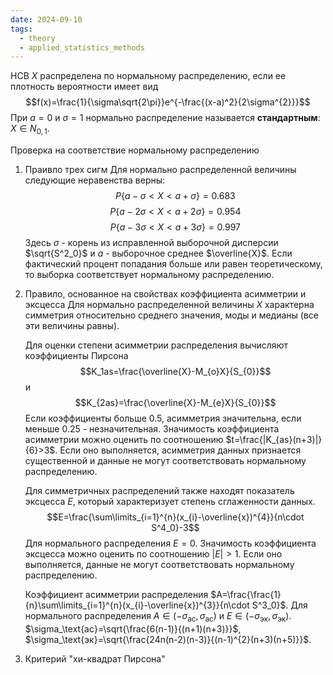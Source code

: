 ```yaml
---
date: 2024-09-10
tags:
  - theory
  - applied_statistics_methods
---
```

НСВ $X$ распределена по нормальному распределению, если ее плотность вероятности имеет вид $$f(x)=\frac{1}{\sigma\sqrt{2\pi}}e^{-\frac{(x-a)^2}{2\sigma^{2}}}$$
При $a=0$  и  $\sigma=1$ нормально распределение называется **стандартным**: $X\in N_{0,1}$.

Проверка на соответствие нормальному распределению
1. Праивло трех сигм
   Для нормально распределенной величины следующие неравенства верны:   $$P\{a-\sigma<X<a+\sigma\}=0.683$$   $$P\{a-2\sigma<X<a+2\sigma\}=0.954$$   $$P\{a-3\sigma<X<a+3\sigma\}=0.997$$
   Здесь $\sigma$ - корень из исправленной выборочной дисперсии $\sqrt{S^2_0}$ и $a$ - выборочное среднее $\overline{X}$.
   Если фактический процент попадания больше или равен теоретическому, то выборка соответствует нормальному распределению.
1. Правило, основанное на свойствах коэффициента асимметрии и эксцесса
   Для нормально распределенной величины $X$ характерна симметрия относительно среднего значения, моды и медианы (все эти величины равны).
   
   Для оценки степени асимметрии распределения вычисляют коэффициенты Пирсона$$K_1as=\frac{\overline{X}-M_{o}X}{S_{0}}$$ и $$K_{2as}=\frac{\overline{X}-M_{e}X}{S_{0}}$$
   Если коэффициенты больше 0.5, асимметрия значительна, если меньше 0.25 - незначительная.
   Значимость коэффициента асимметрии можно оценить по соотношению $t=\frac{|K_{as}(n+3)|}{6}>3$. Если оно выполняется, асимметрия данных признается существенной и данные не могут соответствовать нормальному распределению.
   
   Для симметричных распределений также находят показатель эксцесса $E$, который характеризует степень сглаженности данных. $$E=\frac{\sum\limits_{i=1}^{n}(x_{i}-\overline{x})^{4}}{n\cdot S^4_0}-3$$Для нормального распределения $E=0$. Значимость коэффициента эксцесса можно оценить по соотношению $|E|>1$. Если оно выполняется, данные не могут соответствовать нормальному распределению.
   
   Коэффициент асимметрии распределения $A=\frac{\frac{1}{n}\sum\limits_{i=1}^{n}(x_{i}-\overline{x})^{3}}{n\cdot S^3_0}$. Для нормального распределения $A\in(-\sigma_\text{ас},\sigma_\text{ас})$ и $E\in(-\sigma_\text{эк},\sigma_\text{эк})$. $\sigma_\text{ас}=\sqrt{\frac{6(n-1)}{(n+1)(n+3)}}$, $\sigma_\text{эк}=\sqrt{\frac{24n(n-2)(n-3)}{(n-1)^{2}(n+3)(n+5)}}$.
1. Критерий "хи-квадрат Пирсона"
